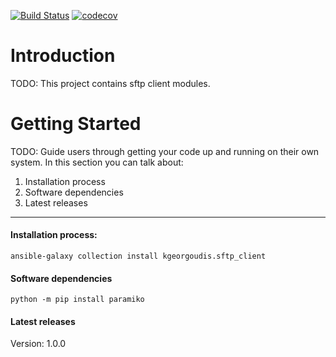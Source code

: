 [![Build Status](https://dev.azure.com/kgeorgoudis/sftp_client/_apis/build/status/kgeorgoudis.sftp_client?branchName=main)](https://dev.azure.com/kgeorgoudis/sftp_client/_build/latest?definitionId=1&branchName=main)
[![codecov](https://codecov.io/gh/kgeorgoudis/sftp_client/branch/main/graph/badge.svg?token=6Y2OP8IYZJ)](https://codecov.io/gh/kgeorgoudis/sftp_client)

# Introduction 
TODO: This project contains sftp client modules.

# Getting Started
TODO: Guide users through getting your code up and running on their own system. In this section you can talk about:
1.	Installation process
2.	Software dependencies
3.	Latest releases
---
#### Installation process: 
``` 
ansible-galaxy collection install kgeorgoudis.sftp_client
``` 
#### Software dependencies
```
python -m pip install paramiko
```

#### Latest releases
Version: 1.0.0
